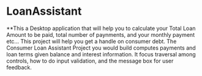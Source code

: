 # LoanAssistant
**This a Desktop application that will help you to calculate your Total Loan Amount to be paid, total number of paynments, and your monthly payment etc...
This project will help you get a handle on consumer debt. The Consumer Loan Assistant Project you would build computes payments and loan terms given balance and interest information. It focus traversal among controls, how to do input validation, and the message box for user feedback.
